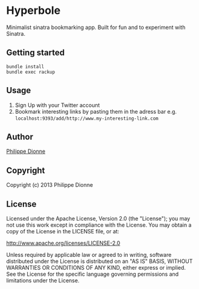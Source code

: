 # Hyperbole
Minimalist sinatra bookmarking app. Built for fun and to experiment with Sinatra.

## Getting started
```
bundle install
bundle exec rackup
```

## Usage
1. Sign Up with your Twitter account
2. Bookmark interesting links by pasting them in the adress bar e.g. `localhost:9393/add/http://www.my-interesting-link.com`

## Author
[Philippe Dionne](http://www.phildionne.com)

## Copyright
Copyright (c) 2013 Philippe Dionne

## License

Licensed under the Apache License, Version 2.0 (the "License"); you may not use this work except in compliance with the License. You may obtain a copy of the License in the LICENSE file, or at:

http://www.apache.org/licenses/LICENSE-2.0

Unless required by applicable law or agreed to in writing, software distributed under the License is distributed on an "AS IS" BASIS, WITHOUT WARRANTIES OR CONDITIONS OF ANY KIND, either express or implied. See the License for the specific language governing permissions and limitations under the License.
